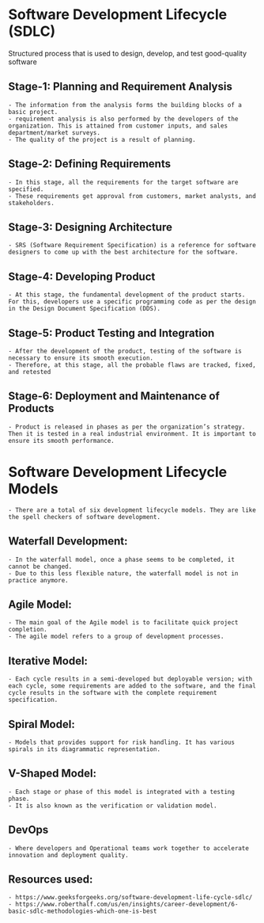 # **Software Development Lifecycle (SDLC)**
Structured process that is used to design, develop, and test good-quality software
## Stage-1: Planning and Requirement Analysis
    - The information from the analysis forms the building blocks of a basic project. 
    - requirement analysis is also performed by the developers of the organization. This is attained from customer inputs, and sales department/market surveys. 
    - The quality of the project is a result of planning.
## Stage-2: Defining Requirements
    - In this stage, all the requirements for the target software are specified. 
    - These requirements get approval from customers, market analysts, and stakeholders. 
## Stage-3: Designing Architecture
    - SRS (Software Requirement Specification) is a reference for software designers to come up with the best architecture for the software.
## Stage-4: Developing Product
    - At this stage, the fundamental development of the product starts. For this, developers use a specific programming code as per the design in the Design Document Specification (DDS). 
## Stage-5: Product Testing and Integration
    - After the development of the product, testing of the software is necessary to ensure its smooth execution.
    - Therefore, at this stage, all the probable flaws are tracked, fixed, and retested
## Stage-6: Deployment and Maintenance of Products
    - Product is released in phases as per the organization’s strategy. Then it is tested in a real industrial environment. It is important to ensure its smooth performance.



# **Software Development Lifecycle Models**
    - There are a total of six development lifecycle models. They are like the spell checkers of software development.
## Waterfall Development:
    - In the waterfall model, once a phase seems to be completed, it cannot be changed.
    - Due to this less flexible nature, the waterfall model is not in practice anymore.
## Agile Model:
    - The main goal of the Agile model is to facilitate quick project completion. 
    - The agile model refers to a group of development processes. 
## Iterative Model:
    - Each cycle results in a semi-developed but deployable version; with each cycle, some requirements are added to the software, and the final cycle results in the software with the complete requirement specification.
## Spiral Model:
    - Models that provides support for risk handling. It has various spirals in its diagrammatic representation.
## V-Shaped Model:
    - Each stage or phase of this model is integrated with a testing phase.
    - It is also known as the verification or validation model.
## DevOps
    - Where developers and Operational teams work together to accelerate innovation and deployment quality.


## Resources used:
    - https://www.geeksforgeeks.org/software-development-life-cycle-sdlc/
    - https://www.roberthalf.com/us/en/insights/career-development/6-basic-sdlc-methodologies-which-one-is-best